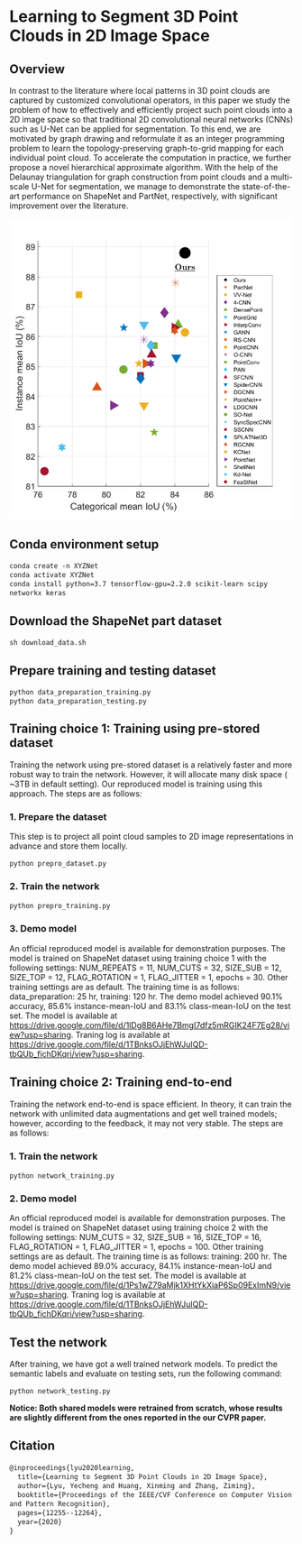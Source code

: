 

# Learning to Segment 3D Point Clouds in 2D Image Space

## Overview
In contrast to the literature where local patterns in 3D point clouds are captured by customized convolutional operators, in this paper we study the problem of how to effectively and efficiently project such point clouds into a 2D image space so that traditional 2D convolutional neural networks (CNNs) such as U-Net can be applied for segmentation. To this end, we are motivated by graph drawing and reformulate it as an integer programming problem to learn the topology-preserving graph-to-grid mapping for each individual point cloud. To accelerate the computation in practice, we further propose a novel hierarchical approximate algorithm. With the help of the Delaunay triangulation for graph construction from point clouds and a multi-scale U-Net for segmentation, we manage to demonstrate the state-of-the-art performance on ShapeNet and PartNet, respectively, with significant improvement over the literature.

![ShapeNet](ShapeNet.png)

##

## Conda environment setup
```
conda create -n XYZNet
conda activate XYZNet
conda install python=3.7 tensorflow-gpu=2.2.0 scikit-learn scipy networkx keras
```

## Download the ShapeNet part dataset
```
sh download_data.sh
```

## Prepare training and testing dataset
```
python data_preparation_training.py
python data_preparation_testing.py
```

## Training choice 1: Training using pre-stored dataset
Training the network using pre-stored dataset is a relatively faster and more robust way to train the network.
However, it will allocate many disk space ( ~3TB in default setting). Our reproduced model is training using this approach.
The steps are as follows:

### 1. Prepare the dataset
This step is to project all point cloud samples to 2D image representations in advance and store them locally.
```
python prepro_dataset.py
```

### 2. Train the network
```
python prepro_training.py
```

### 3. Demo model
An official reproduced model is available for demonstration purposes. The model is trained on ShapeNet dataset using training choice 1 with the following settings:
NUM_REPEATS = 11, 
NUM_CUTS = 32, 
SIZE_SUB = 12, 
SIZE_TOP = 12, 
FLAG_ROTATION = 1, 
FLAG_JITTER = 1, 
epochs = 30. 
Other training settings are as default. 
The training time is as follows: data_preparation: 25 hr, training: 120 hr. 
The demo model achieved 90.1% accuracy, 85.6% instance-mean-IoU and 83.1% class-mean-IoU on the test set.
The model is available at https://drive.google.com/file/d/1lDg8B6AHe7BmgI7dfz5mRGIK24F7Eg28/view?usp=sharing.
Traning log is available at https://drive.google.com/file/d/1TBnksOJjEhWJuIQD-tbQUb_fichDKqri/view?usp=sharing.

## Training choice 2: Training end-to-end
Training the network end-to-end is space efficient.
In theory, it can train the network with unlimited data augmentations and get well trained models;
however, according to the feedback, it may not very stable.
The steps are as follows:

### 1. Train the network
```
python network_training.py
```

### 2. Demo model
An official reproduced model is available for demonstration purposes. The model is trained on ShapeNet dataset using training choice 2 with the following settings:
NUM_CUTS = 32, 
SIZE_SUB = 16, 
SIZE_TOP = 16, 
FLAG_ROTATION = 1, 
FLAG_JITTER = 1, 
epochs = 100. 
Other training settings are as default. 
The training time is as follows: training: 200 hr.
The demo model achieved 89.0% accuracy, 84.1% instance-mean-IoU and 81.2% class-mean-IoU on the test set.
The model is available at https://drive.google.com/file/d/1Ps1wZ79aMjk1XHtYkXiaP6Sp09ExImN9/view?usp=sharing.
Traning log is available at https://drive.google.com/file/d/1TBnksOJjEhWJuIQD-tbQUb_fichDKqri/view?usp=sharing.

## Test the network
After training, we have got a well trained network models. To predict the semantic labels and evaluate on testing sets, run the following command:
```
python network_testing.py
```
**Notice: Both shared models were retrained from scratch, whose results are slightly different from the ones reported in the our CVPR paper.**

## Citation
```
@inproceedings{lyu2020learning,
  title={Learning to Segment 3D Point Clouds in 2D Image Space},
  author={Lyu, Yecheng and Huang, Xinming and Zhang, Ziming},
  booktitle={Proceedings of the IEEE/CVF Conference on Computer Vision and Pattern Recognition},
  pages={12255--12264},
  year={2020}
}
```
